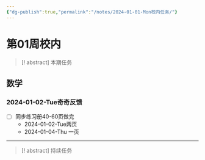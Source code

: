 ```yaml
---
{"dg-publish":true,"permalink":"/notes/2024-01-01-Mon校内任务/"}
---
```



# 第01周校内
> [! abstract] 本期任务

## 数学
### 2024-01-02-Tue奇奇反馈
- [ ] 同步练习册40-60页做完
	- 2024-01-02-Tue两页
	- 2024-01-04-Thu 一页
---
> [! abstract] 持续任务
